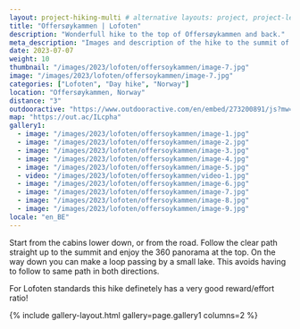 ```yaml
---
layout: project-hiking-multi # alternative layouts: project, project-left, project-right, project-top
title: "Offersøykammen | Lofoten"
description: "Wonderfull hike to the top of Offersøykammen and back."
meta_description: "Images and description of the hike to the summit of Offersøykammen on the Lofoten islands in Norway."
date: 2023-07-07
weight: 10
thumbnail: "/images/2023/lofoten/offersoykammen/image-7.jpg"
image: "/images/2023/lofoten/offersoykammen/image-7.jpg"
categories: ["Lofoten", "Day hike", "Norway"]
location: "Offersøykammen, Norway"
distance: "3"
outdooractive: "https://www.outdooractive.com/en/embed/273200891/js?mw=false&usr=4imcb1&key=USR-LKA30EGO-EMWGMIS4-4OSSTG7J"
map: "https://out.ac/ILcpha"
gallery1:
  - image: "/images/2023/lofoten/offersoykammen/image-1.jpg"
  - image: "/images/2023/lofoten/offersoykammen/image-2.jpg"
  - image: "/images/2023/lofoten/offersoykammen/image-3.jpg"
  - image: "/images/2023/lofoten/offersoykammen/image-4.jpg"
  - image: "/images/2023/lofoten/offersoykammen/image-5.jpg"
  - video: "/images/2023/lofoten/offersoykammen/video-1.jpg"
  - image: "/images/2023/lofoten/offersoykammen/image-6.jpg"
  - image: "/images/2023/lofoten/offersoykammen/image-7.jpg"
  - image: "/images/2023/lofoten/offersoykammen/image-8.jpg"
  - image: "/images/2023/lofoten/offersoykammen/image-9.jpg"
locale: "en_BE"
---
```

Start from the cabins lower down, or from the road. Follow the clear path straight up to the summit and enjoy the 360 panorama at the top. On the way down you can make a loop passing by a small lake. This avoids having to follow to same path in both directions.

For Lofoten standards this hike definetely has a very good reward/effort ratio!

{% include gallery-layout.html gallery=page.gallery1 columns=2 %}
